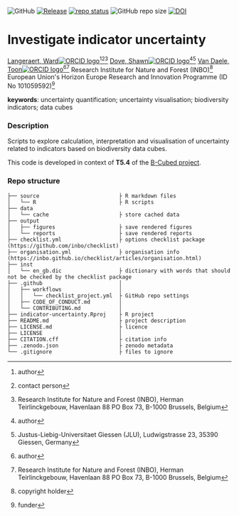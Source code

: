 <!-- badges: start -->
![GitHub](https://img.shields.io/github/license/b-cubed-eu/comp-unstructured-data)
[![Release](https://img.shields.io/github/release/b-cubed-eu/indicator-uncertainty.svg)](https://github.com/b-cubed-eu/indicator-uncertainty/releases)
[![repo status](https://www.repostatus.org/badges/latest/active.svg)](https://www.repostatus.org/#active)
![GitHub repo size](https://img.shields.io/github/repo-size/b-cubed-eu/comp-unstructured-data)
[![DOI](https://zenodo.org/badge/DOI/10.5281/zenodo.14754769.svg)](https://doi.org/10.5281/zenodo.14754769)
<!-- badges: end -->

# Investigate indicator uncertainty

<!-- spell-check: ignore:start -->

[Langeraert, Ward![ORCID logo](https://info.orcid.org/wp-content/uploads/2019/11/orcid_16x16.png)](https://orcid.org/0000-0002-5900-8109)[^aut][^cre][^INBO]
[Dove, Shawn![ORCID logo](https://info.orcid.org/wp-content/uploads/2019/11/orcid_16x16.png)](https://orcid.org/0000-0001-9465-5638)[^aut][^JLU]
[Van Daele, Toon![ORCID logo](https://info.orcid.org/wp-content/uploads/2019/11/orcid_16x16.png)](https://orcid.org/0000-0002-1362-853X)[^aut][^INBO]
Research Institute for Nature and Forest (INBO)[^cph]
European Union's Horizon Europe Research and Innovation Programme (ID No 101059592)[^fnd]

[^cph]: copyright holder
[^fnd]: funder
[^aut]: author
[^cre]: contact person
[^INBO]: Research Institute for Nature and Forest (INBO), Herman Teirlinckgebouw, Havenlaan 88 PO Box 73, B-1000 Brussels, Belgium
[^JLU]: Justus-Liebig-Universitaet Giessen (JLU), Ludwigstrasse 23, 35390 Giessen, Germany

<!-- spell-check: ignore:end -->

**keywords**: uncertainty quantification; uncertainty visualisation; biodiversity indicators; data cubes

<!-- community: b3 -->
<!-- community: inbo -->

### Description

<!-- description: start -->
Scripts to explore calculation, interpretation and visualisation of uncertainty related to indicators based on biodiversity data cubes.
<!-- description: end -->

This code is developed in context of **T5.4** of the [B-Cubed project](https://b-cubed.eu/).

### Repo structure

```
├── source                         ├ R markdown files
│   └── R                          ├ R scripts
├── data
│   └── cache                      ├ store cached data
├── output
│   ├── figures                    ├ save rendered figures 
│   └── reports                    ├ save rendered reports
├── checklist.yml                  ├ options checklist package (https://github.com/inbo/checklist)
├── organisation.yml               ├ organisation info (https://inbo.github.io/checklist/articles/organisation.html)
├── inst
│   └── en_gb.dic                  ├ dictionary with words that should not be checked by the checklist package
├── .github                        │ 
│   ├── workflows                  │ 
│   │   └── checklist_project.yml  ├ GitHub repo settings
│   ├── CODE_OF_CONDUCT.md         │ 
│   └── CONTRIBUTING.md            │
├── indicator-uncertainty.Rproj    ├ R project
├── README.md                      ├ project description
├── LICENSE.md                     ├ licence
├── LICENSE                        │
├── CITATION.cff                   ├ citation info
├── .zenodo.json                   ├ zenodo metadata
└── .gitignore                     ├ files to ignore
```

